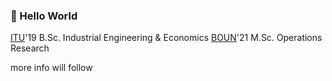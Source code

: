 ### 👋 Hello World
[ITU](https://www.itu.edu.tr/)'19 B.Sc. Industrial Engineering & Economics
[BOUN](https://www.boun.edu.tr/)'21 M.Sc. Operations Research

more info will follow

<!--
- 🔭 I’m currently working on ...
- 🌱 I’m currently learning ...
- 👯 I’m looking to collaborate on ...
- 🤔 I’m looking for help with ...
- 💬 Ask me about ...
- 📫 How to reach me: ...
- 😄 Pronouns: ...
- ⚡ Fun fact: ...
-->
